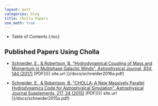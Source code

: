 ```yaml
---
layout: post
categories: blog
title: Cholla Papers
use_math: true
---
```


* Table of Contents
{:toc}


## Published Papers Using Cholla

* [Schneider, E., & Robertson, B. "Hydrodynamical Coupling of Mass and Momentum in Multiphase Galactic Winds", Astrophysical Journal, 834, 144 (2017)](http://adsabs.harvard.edu/abs/2017ApJ...834..144S) [PDF]({{ site.url }}/docs/schneider2016a.pdf)

* [Schneider, E., & Robertson, B. "CHOLLA: A New Massively Parallel Hydrodynamics Code for Astrophysical Simulation", Astrophysical Journal Supplements, 217, 24 (2015)](http://adsabs.harvard.edu/abs/2015ApJS..217...24S) [PDF]({{ site.url }}/docs/schneider2015a.pdf)

